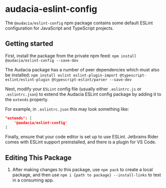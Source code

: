 # audacia-eslint-config

The `@audacia/eslint-config` npm package contains some default ESLint configuration for JavaScript and TypeScript projects.

## Getting started

First, install the package from the private npm feed:
`npm install @audacia/eslint-config --save-dev`

The Audacia package has a number of peer dependencies which must also be installed:
`npm install eslint eslint-plugin-import @typescript-eslint/eslint-plugin @typescript-eslint/parser --save-dev`

Next, modify your `ESLint` config file (usually either `.eslintrc.js` or `.eslintrc.json`) to extend the Audacia ESLint config package by adding it to the `extends` property.

For example, in `.eslintrc.json` this may look something like:

```json
"extends": [
    '@audacia/eslint-config'
]
```

Finally, ensure that your code editor is set up to use ESLint. Jetbrains Rider comes with ESLint support preinstalled, and there is a plugin for VS Code.

## Editing This Package
1. After making changes to this package, use `npm pack` to create a local package, and then use `npm i {path to package} --install-links` to test in a consuming app.